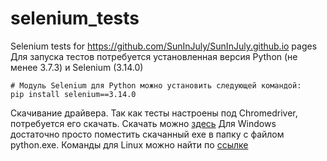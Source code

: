 # selenium_tests
Selenium tests for https://github.com/SunInJuly/SunInJuly.github.io pages 
Для запуска тестов потребуется установленная версия Python (не менее 3.7.3) и Selenium (3.14.0)

```
# Модуль Selenium для Python можно установить следующей командой:
pip install selenium==3.14.0
```

Скачивание драйвера. Так как тесты настроены под Сhromedriver, потребуется его скачать. 
Скачать можно [здесь](https://sites.google.com/a/chromium.org/chromedriver/downloads)
Для Windows достаточно просто поместить скачанный exe в папку с файлом python.exe.
Команды для Linux можно найти по [ссылке](https://stepik.org/lesson/25969/step/9)

